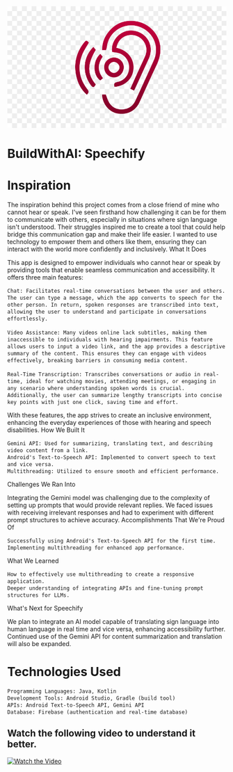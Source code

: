 ![image alt](https://github.com/SteveRogersBD/BuildWithAI/blob/0da7ece105704617a95d37ab6463ce1356607f07/WhatsApp%20Image%202024-11-18%20at%2005.11.26.jpeg)
# BuildWithAI: Speechify


# Inspiration

The inspiration behind this project comes from a close friend of mine who cannot hear or speak. I've seen firsthand how challenging it can be for them to communicate with others, especially in situations where sign language isn't understood. Their struggles inspired me to create a tool that could help bridge this communication gap and make their life easier. I wanted to use technology to empower them and others like them, ensuring they can interact with the world more confidently and inclusively.
What It Does

This app is designed to empower individuals who cannot hear or speak by providing tools that enable seamless communication and accessibility. It offers three main features:

    Chat: Facilitates real-time conversations between the user and others. The user can type a message, which the app converts to speech for the other person. In return, spoken responses are transcribed into text, allowing the user to understand and participate in conversations effortlessly.

    Video Assistance: Many videos online lack subtitles, making them inaccessible to individuals with hearing impairments. This feature allows users to input a video link, and the app provides a descriptive summary of the content. This ensures they can engage with videos effectively, breaking barriers in consuming media content.

    Real-Time Transcription: Transcribes conversations or audio in real-time, ideal for watching movies, attending meetings, or engaging in any scenario where understanding spoken words is crucial. Additionally, the user can summarize lengthy transcripts into concise key points with just one click, saving time and effort.

With these features, the app strives to create an inclusive environment, enhancing the everyday experiences of those with hearing and speech disabilities.
How We Built It

    Gemini API: Used for summarizing, translating text, and describing video content from a link.
    Android's Text-to-Speech API: Implemented to convert speech to text and vice versa.
    Multithreading: Utilized to ensure smooth and efficient performance.

Challenges We Ran Into

Integrating the Gemini model was challenging due to the complexity of setting up prompts that would provide relevant replies. We faced issues with receiving irrelevant responses and had to experiment with different prompt structures to achieve accuracy.
Accomplishments That We're Proud Of

    Successfully using Android's Text-to-Speech API for the first time.
    Implementing multithreading for enhanced app performance.

What We Learned

    How to effectively use multithreading to create a responsive application.
    Deeper understanding of integrating APIs and fine-tuning prompt structures for LLMs.

What's Next for Speechify

We plan to integrate an AI model capable of translating sign language into human language in real time and vice versa, enhancing accessibility further. Continued use of the Gemini API for content summarization and translation will also be expanded.


# Technologies Used

    Programming Languages: Java, Kotlin
    Development Tools: Android Studio, Gradle (build tool)
    APIs: Android Text-to-Speech API, Gemini API
    Database: Firebase (authentication and real-time database)

## **Watch the following video to understand it better.**  

[![Watch the Video](https://img.youtube.com/vi/UznGzx5qtyE/0.jpg)](https://youtu.be/dWoCCekeOmk?si=0KEFnyoejp0tJTf8)
